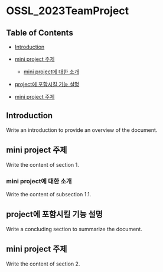 # OSSL_2023TeamProject

## Table of Contents

- [Introduction](#introduction)
- [mini project 주제](#section-1)
  - [mini project에 대한 소개](#subsection-1-1)

- [project에 포함시킬 기능 설명](#conclusion)
- [mini project 주제](#section-2)

## Introduction
Write an introduction to provide an overview of the document.

## mini project 주제
Write the content of section 1.

### mini project에 대한 소개
Write the content of subsection 1.1.


## project에 포함시킬 기능 설명
Write a concluding section to summarize the document.


## mini project 주제
Write the content of section 2.

